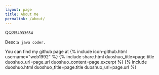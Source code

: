 ```yaml
---
layout: page
title: About Me
permalink: /about/
---
```


QQ:`554933654` <br/>

Desc:`a java coder.` <br/>

You can find my github page at
{% include icon-github.html username="web1992" %}
{% include share.html duoshuo_title=page.title  duoshuo_url=page.url duoshuo_content=page.excerpt %}
{% include duoshuo.html duoshuo_title=page.title  duoshuo_url=page.url %}
